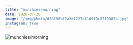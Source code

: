 ```yaml
---
title: "munchies/morning"
date: 2020-07-26
image: "/img/photo/d38f98bf2a2d1727af1d9f9c3719882b.jpg"
instagram: true
---
```


![munchies/morning](/img/photo/d38f98bf2a2d1727af1d9f9c3719882b.jpg)
